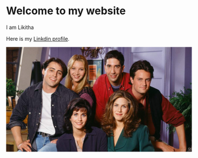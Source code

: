 # Welcome to my website

I am Likitha

Here is my [Linkdin profile](https://www.linkedin.com/in/bhimavarapu-likitha-b7a222202/).

![FRIENDS](friends.jpg)

